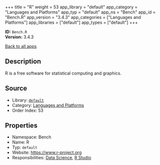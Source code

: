 ﻿+++
title = "R"
weight = 53
app_library = "default"
app_category = "Languages and Platforms"
app_typ = "default"
app_ns = "Bench"
app_id = "Bench.R"
app_version = "3.4.3"
app_categories = ["Languages and Platforms"]
app_libraries = ["default"]
app_types = ["default"]
+++

**ID:** `Bench.R`  
**Version:** 3.4.3  
<!--more-->

[Back to all apps](/apps/)

## Description
R is a free software for statistical computing and graphics.

## Source

* Library: [`default`](/app_libraries/default)
* Category: [Languages and Platforms](/app_categories/languages-and-platforms)
* Order Index: 53

## Properties

* Namespace: Bench
* Name: R
* Typ: `default`
* Website: <https://www.r-project.org>
* Responsibilities: [Data Science](/apps/Bench.Group.DataScience), [R Studio](/apps/Bench.RStudio)

